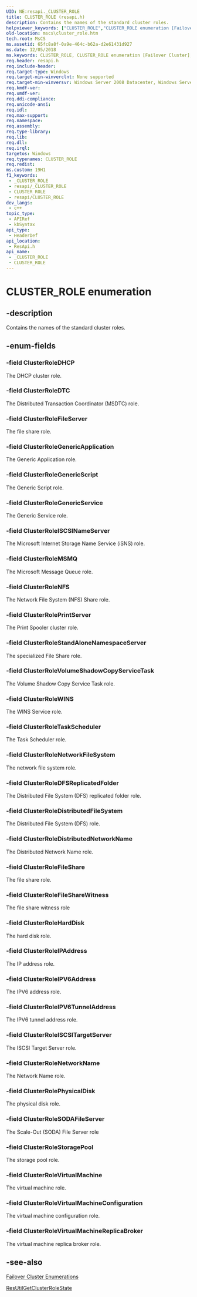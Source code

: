 ```yaml
---
UID: NE:resapi._CLUSTER_ROLE
title: CLUSTER_ROLE (resapi.h)
description: Contains the names of the standard cluster roles.
helpviewer_keywords: ["CLUSTER_ROLE","CLUSTER_ROLE enumeration [Failover Cluster]","ClusterRoleDFSReplicatedFolder","ClusterRoleDHCP","ClusterRoleDTC","ClusterRoleDistributedFileSystem","ClusterRoleDistributedNetworkName","ClusterRoleFileServer","ClusterRoleFileShare","ClusterRoleFileShareWitness","ClusterRoleGenericApplication","ClusterRoleGenericScript","ClusterRoleGenericService","ClusterRoleHardDisk","ClusterRoleIPAddress","ClusterRoleIPV6Address","ClusterRoleIPV6TunnelAddress","ClusterRoleISCSINameServer","ClusterRoleISCSITargetServer","ClusterRoleMSMQ","ClusterRoleNFS","ClusterRoleNetworkFileSystem","ClusterRoleNetworkName","ClusterRolePhysicalDisk","ClusterRolePrintServer","ClusterRoleSODAFileServer","ClusterRoleStandAloneNamespaceServer","ClusterRoleStoragePool","ClusterRoleTaskScheduler","ClusterRoleVirtualMachine","ClusterRoleVirtualMachineConfiguration","ClusterRoleVirtualMachineReplicaBroker","ClusterRoleVolumeShadowCopyServiceTask","ClusterRoleWINS","mscs.cluster_role","resapi/CLUSTER_ROLE","resapi/ClusterRoleDFSReplicatedFolder","resapi/ClusterRoleDHCP","resapi/ClusterRoleDTC","resapi/ClusterRoleDistributedFileSystem","resapi/ClusterRoleDistributedNetworkName","resapi/ClusterRoleFileServer","resapi/ClusterRoleFileShare","resapi/ClusterRoleFileShareWitness","resapi/ClusterRoleGenericApplication","resapi/ClusterRoleGenericScript","resapi/ClusterRoleGenericService","resapi/ClusterRoleHardDisk","resapi/ClusterRoleIPAddress","resapi/ClusterRoleIPV6Address","resapi/ClusterRoleIPV6TunnelAddress","resapi/ClusterRoleISCSINameServer","resapi/ClusterRoleISCSITargetServer","resapi/ClusterRoleMSMQ","resapi/ClusterRoleNFS","resapi/ClusterRoleNetworkFileSystem","resapi/ClusterRoleNetworkName","resapi/ClusterRolePhysicalDisk","resapi/ClusterRolePrintServer","resapi/ClusterRoleSODAFileServer","resapi/ClusterRoleStandAloneNamespaceServer","resapi/ClusterRoleStoragePool","resapi/ClusterRoleTaskScheduler","resapi/ClusterRoleVirtualMachine","resapi/ClusterRoleVirtualMachineConfiguration","resapi/ClusterRoleVirtualMachineReplicaBroker","resapi/ClusterRoleVolumeShadowCopyServiceTask","resapi/ClusterRoleWINS"]
old-location: mscs\cluster_role.htm
tech.root: MsCS
ms.assetid: 65fc8a8f-0a9e-464c-b62a-d2e61431d927
ms.date: 12/05/2018
ms.keywords: CLUSTER_ROLE, CLUSTER_ROLE enumeration [Failover Cluster], ClusterRoleDFSReplicatedFolder, ClusterRoleDHCP, ClusterRoleDTC, ClusterRoleDistributedFileSystem, ClusterRoleDistributedNetworkName, ClusterRoleFileServer, ClusterRoleFileShare, ClusterRoleFileShareWitness, ClusterRoleGenericApplication, ClusterRoleGenericScript, ClusterRoleGenericService, ClusterRoleHardDisk, ClusterRoleIPAddress, ClusterRoleIPV6Address, ClusterRoleIPV6TunnelAddress, ClusterRoleISCSINameServer, ClusterRoleISCSITargetServer, ClusterRoleMSMQ, ClusterRoleNFS, ClusterRoleNetworkFileSystem, ClusterRoleNetworkName, ClusterRolePhysicalDisk, ClusterRolePrintServer, ClusterRoleSODAFileServer, ClusterRoleStandAloneNamespaceServer, ClusterRoleStoragePool, ClusterRoleTaskScheduler, ClusterRoleVirtualMachine, ClusterRoleVirtualMachineConfiguration, ClusterRoleVirtualMachineReplicaBroker, ClusterRoleVolumeShadowCopyServiceTask, ClusterRoleWINS, mscs.cluster_role, resapi/CLUSTER_ROLE, resapi/ClusterRoleDFSReplicatedFolder, resapi/ClusterRoleDHCP, resapi/ClusterRoleDTC, resapi/ClusterRoleDistributedFileSystem, resapi/ClusterRoleDistributedNetworkName, resapi/ClusterRoleFileServer, resapi/ClusterRoleFileShare, resapi/ClusterRoleFileShareWitness, resapi/ClusterRoleGenericApplication, resapi/ClusterRoleGenericScript, resapi/ClusterRoleGenericService, resapi/ClusterRoleHardDisk, resapi/ClusterRoleIPAddress, resapi/ClusterRoleIPV6Address, resapi/ClusterRoleIPV6TunnelAddress, resapi/ClusterRoleISCSINameServer, resapi/ClusterRoleISCSITargetServer, resapi/ClusterRoleMSMQ, resapi/ClusterRoleNFS, resapi/ClusterRoleNetworkFileSystem, resapi/ClusterRoleNetworkName, resapi/ClusterRolePhysicalDisk, resapi/ClusterRolePrintServer, resapi/ClusterRoleSODAFileServer, resapi/ClusterRoleStandAloneNamespaceServer, resapi/ClusterRoleStoragePool, resapi/ClusterRoleTaskScheduler, resapi/ClusterRoleVirtualMachine, resapi/ClusterRoleVirtualMachineConfiguration, resapi/ClusterRoleVirtualMachineReplicaBroker, resapi/ClusterRoleVolumeShadowCopyServiceTask, resapi/ClusterRoleWINS
req.header: resapi.h
req.include-header: 
req.target-type: Windows
req.target-min-winverclnt: None supported
req.target-min-winversvr: Windows Server 2008 Datacenter, Windows Server 2008 Enterprise
req.kmdf-ver: 
req.umdf-ver: 
req.ddi-compliance: 
req.unicode-ansi: 
req.idl: 
req.max-support: 
req.namespace: 
req.assembly: 
req.type-library: 
req.lib: 
req.dll: 
req.irql: 
targetos: Windows
req.typenames: CLUSTER_ROLE
req.redist: 
ms.custom: 19H1
f1_keywords:
 - _CLUSTER_ROLE
 - resapi/_CLUSTER_ROLE
 - CLUSTER_ROLE
 - resapi/CLUSTER_ROLE
dev_langs:
 - c++
topic_type:
 - APIRef
 - kbSyntax
api_type:
 - HeaderDef
api_location:
 - ResApi.h
api_name:
 - _CLUSTER_ROLE
 - CLUSTER_ROLE
---
```


# CLUSTER_ROLE enumeration


## -description

Contains the names of the standard cluster roles.

## -enum-fields

### -field ClusterRoleDHCP

The DHCP cluster role.

### -field ClusterRoleDTC

The Distributed Transaction Coordinator (MSDTC) role.

### -field ClusterRoleFileServer

The file share role.

### -field ClusterRoleGenericApplication

The Generic Application role.

### -field ClusterRoleGenericScript

The Generic Script role.

### -field ClusterRoleGenericService

The Generic Service role.

### -field ClusterRoleISCSINameServer

The Microsoft Internet Storage Name Service (iSNS) role.

### -field ClusterRoleMSMQ

The Microsoft Message Queue role.

### -field ClusterRoleNFS

The Network File System (NFS) Share role.

### -field ClusterRolePrintServer

The Print Spooler cluster role.

### -field ClusterRoleStandAloneNamespaceServer

The specialized File Share role.

### -field ClusterRoleVolumeShadowCopyServiceTask

The Volume Shadow Copy Service Task role.

### -field ClusterRoleWINS

The WINS Service role.

### -field ClusterRoleTaskScheduler

The Task Scheduler role.

### -field ClusterRoleNetworkFileSystem

The network file system role.

### -field ClusterRoleDFSReplicatedFolder

The Distributed File System (DFS) replicated folder role.

### -field ClusterRoleDistributedFileSystem

The Distributed File System (DFS) role.

### -field ClusterRoleDistributedNetworkName

The Distributed Network Name role.

### -field ClusterRoleFileShare

The file share role.

### -field ClusterRoleFileShareWitness

The file share witness role

### -field ClusterRoleHardDisk

The hard disk role.

### -field ClusterRoleIPAddress

The IP address role.

### -field ClusterRoleIPV6Address

The IPV6 address role.

### -field ClusterRoleIPV6TunnelAddress

The IPV6 tunnel address role.

### -field ClusterRoleISCSITargetServer

The ISCSI Target Server role.

### -field ClusterRoleNetworkName

The Network Name role.

### -field ClusterRolePhysicalDisk

The physical disk role.

### -field ClusterRoleSODAFileServer

The Scale-Out (SODA) File Server role

### -field ClusterRoleStoragePool

The storage pool role.

### -field ClusterRoleVirtualMachine

The virtual machine role.

### -field ClusterRoleVirtualMachineConfiguration

The virtual machine configuration role.

### -field ClusterRoleVirtualMachineReplicaBroker

The virtual machine replica broker role.

## -see-also

<a href="/previous-versions/windows/desktop/mscs/cluster-enumerations">Failover Cluster Enumerations</a>



<a href="/previous-versions/windows/desktop/api/resapi/nf-resapi-resutilgetclusterrolestate">ResUtilGetClusterRoleState</a>

